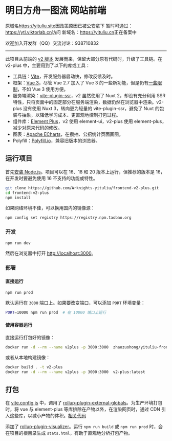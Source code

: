 # 明日方舟一图流 网站前端

原域名<https://yituliu.site>因政策原因已被公安拿下
暂时可通过：<https://ytl.viktorlab.cn>访问
新域名：<https://yituliu.cn>正在备案中


欢迎加入开发群（QQ）交流讨论：938710832

---

此项目从前端的 [v2 版本](https://github.com/Arknights-yituliu/frontend-v2) 发展而来，保留大部分原有代码时，升级了工具链。在 v2-plus 中，主要用到了以下的库或工具：

- 工具链：[Vite](https://cn.vitejs.dev/)，开发服务器启动快，修改反馈及时。
- 框架：[Vue 3](https://cn.vuejs.org/)，尽管 Vue 2.7 加入了 Vue 3 的一些新功能，但是仍有[一些限制](https://v2.cn.vuejs.org/v2/guide/reactivity.html#%E6%A3%80%E6%B5%8B%E5%8F%98%E5%8C%96%E7%9A%84%E6%B3%A8%E6%84%8F%E4%BA%8B%E9%A1%B9)，不如 Vue 3 使用方便。
- 服务端渲染：[vite-plugin-ssr](https://cn.vite-plugin-ssr.com/)，v2 虽然使用了 Nuxt 2，却没有充分利用 SSR 特性，只将页面中的固定部分在服务端渲染，数据仍然在浏览器中渲染。v2-plus 没有使用 Nuxt 3，转向更为轻量的 vite-plugin-ssr，避免了 Nuxt 的包装与抽象，以降低学习成本、更直观地控制打包过程。
- 组件库：[Element Plus](https://element-plus.org/zh-CN/)，v2 使用 element-ui，v2-plus 使用 element-plus，减少对原来代码的修改。
- 图表：[Apache ECharts](https://echarts.apache.org/zh/index.html)，在攒抽、公招统计页面画图。
- Polyfill：[Polyfill.io](https://polyfill.io/v3/)，兼容旧版本的浏览器。

## 运行项目

首先[安装 Node.js](https://nodejs.org/zh-cn/download)。项目可以在 16、18 和 20 版本上运行，但推荐的版本是 16，在开发时要避免使用 16 不支持的功能或特性。

```bash
git clone https://github.com/Arknights-yituliu/frontend-v2-plus.git
cd frontend-v2-plus
npm install
```

如果网络环境不佳，可以换用国内的镜像源：

```bash
npm config set registry https://registry.npm.taobao.org
```

### 开发

```bash
npm run dev
```

然后在浏览器中打开 <http://localhost:3000>。

### 部署

#### 直接运行

```bash
npm run prod
```

默认运行在 `3000` 端口上。如果要改变端口，可以添加 `PORT` 环境变量：

```bash
PORT=10000 npm run prod  # 在 10000 端口上运行
```

#### 使用容器运行

直接运行打包好的镜像：

```bash
docker run -d --rm --name v2plus -p 3000:3000  zhaozuohong/yituliu-frontend-v2-plus:latest
```

或者从本地构建镜像：

```bash
docker build . -t v2-plus
docker run -d --rm --name v2plus -p 3000:3000  v2-plus:latest
```



## 打包

在 [vite.config.js](./vite.config.js) 中，调用了 [rollup-plugin-external-globals](https://github.com/eight04/rollup-plugin-external-globals)。为生产环境打包时，将 vue 与 element-plus 等库排除在产物以外，在渲染网页时，通过 CDN 引入这些库，以减小产物的体积。[相关代码](./src/renderer/_default.page.server.js)

添加了 [rollup-plugin-visualizer](https://github.com/btd/rollup-plugin-visualizer)。运行 `npm run build` 或 `npm run prod` 时，会在项目的根目录生成 `stats.html`，有助于直观地分析打包产物。
